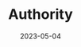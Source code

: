 ---
title: "Authority"
authors: "Jeff VanderMeer"
date: 2023-05-04
star_rating: 1
books/tags:
    - "fiction"
    - "science-fiction"
---